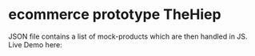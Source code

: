 # ecommerce prototype TheHiep
JSON file contains a list of mock-products which are then handled in JS.
Live Demo here: